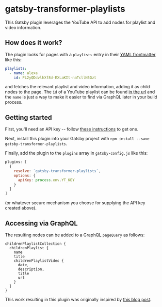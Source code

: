 # gatsby-transformer-playlists

This Gatsby plugin leverages the YouTube API to add nodes for playlist and video information.

## How does it work?

The plugin looks for pages with a `playlists` entry in their [YAML frontmatter](https://www.gatsbyjs.org/docs/mdx/markdown-syntax/#frontmatter) like this:

```yaml
playlists:
  - name: alexa
    id: PL2yQDdvlhXf8d-EXLaKIt-naTcllN5Gzt
```

and fetches the relevant playlist and video information, adding it as child nodes to the page.  The `id` of a YouTube playlist can be found [in the url](https://www.youtube.com/playlist?list=PL2yQDdvlhXf8d-EXLaKIt-naTcllN5Gzt) and the `name` is just a way to make it easier to find via GraphQL later in your build process.

## Getting started

First, you'll need an API key -- follow [these instructions](https://developers.google.com/youtube/v3/getting-started) to get one.

Next, install this plugin into your Gatsby project with `npm install --save gatsby-transformer-playlists`.

Finally, add the plugin to the `plugins` array in `gatsby-config.js` like this:

```js
plugins: [
  {
    resolve: `gatsby-transformer-playlists`,
    options: {
      apiKey: process.env.YT_KEY
    }
  }
]
```

(or whatever secure mechanism you choose for supplying the API key created above).

## Accessing via GraphQL

The resulting nodes can be added to a GraphQL `pageQuery` as follows:

```
childrenPlaylistCollection {
  childrenPlaylist {
    name
    title
    childrenPlaylistVideo {
      date,
      description,
      title
      url
    }
  }
}
```

This work resulting in this plugin was originally inspired by [this blog post](https://swizec.com/blog/youtube-data-source-gatsbyjs/swizec/8347).